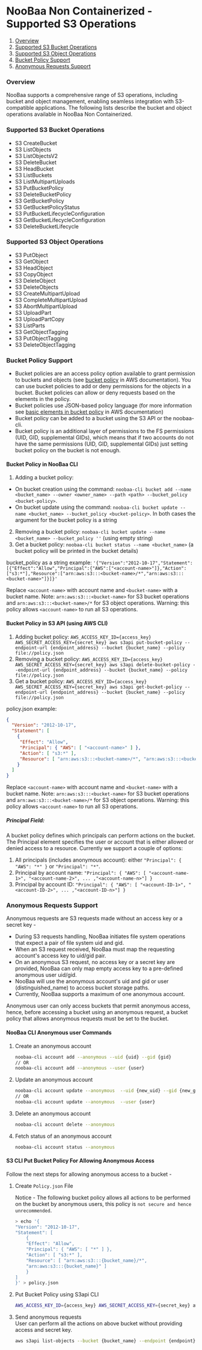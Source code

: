 # NooBaa Non Containerized - Supported S3 Operations


1. [Overview](#overview)
2. [Supported S3 Bucket Operations](#supported-s3-bucket-operations)
3. [Supported S3 Object Operations](#supported-s3-object-operations)
4. [Bucket Policy Support](#bucket-policy-support)
5. [Anonymous Requests Support](#anonymous-requests-support)

### Overview 

NooBaa supports a comprehensive range of S3 operations, including bucket and object management, enabling seamless integration with S3-compatible applications.
The following lists describe the bucket and object operations available in NooBaa Non Containerized.

### Supported S3 Bucket Operations

- S3 CreateBucket
- S3 ListObjects
- S3 ListObjectsV2
- S3 DeleteBucket
- S3 HeadBucket
- S3 ListBuckets
- S3 ListMultipartUploads 
- S3 PutBucketPolicy
- S3 DeleteBucketPolicy
- S3 GetBucketPolicy
- S3 GetBucketPolicyStatus
- S3 PutBucketLifecycleConfiguration
- S3 GetBucketLifecycleConfiguration
- S3 DeleteBucketLifecycle


### Supported S3 Object Operations

- S3 PutObject
- S3 GetObject
- S3 HeadObject
- S3 CopyObject
- S3 DeleteObject
- S3 DeleteObjects
- S3 CreateMultipartUpload
- S3 CompleteMultipartUpload
- S3 AbortMultipartUpload
- S3 UploadPart
- S3 UploadPartCopy
- S3 ListParts 
- S3 GetObjectTagging
- S3 PutObjectTagging
- S3 DeleteObjectTagging

### Bucket Policy Support
- Bucket policies are an access policy option available to grant permission to buckets and objects (see [bucket policy](https://docs.aws.amazon.com/AmazonS3/latest/userguide/bucket-policies.html) in AWS documentation). You can use bucket policies to add or deny permissions for the objects in a bucket. Bucket policies can allow or deny requests based on the elements in the policy.
- Bucket policies use JSON-based policy language (for more information see [basic elements in bucket policy](https://docs.aws.amazon.com/AmazonS3/latest/userguide/access-policy-language-overview.html) in AWS documentation)
- Bucket policy can be added to a bucket using the S3 API or the noobaa-cli.
- Bucket policy is an additional layer of permissions to the FS permissions (UID, GID, supplemental GIDs), which means that if two accounts do not have the same permissions (UID, GID, supplemental GIDs) just setting bucket policy on the bucket is not enough.

#### Bucket Policy in NooBaa CLI
1. Adding a bucket policy:
  - On bucket creation using the command: `noobaa-cli bucket add --name <bucket_name> --owner <owner_name> --path <path> --bucket_policy <bucket-policy>`.
  - On bucket update using the command: `noobaa-cli bucket update --name <bucket_name> --bucket_policy <bucket-policy>`.
In both cases the argument for the bucket policy is a string
2. Removing a bucket policy: `noobaa-cli bucket update --name <bucket_name> --bucket_policy ''` (using empty string)
3. Get a bucket policy: `noobaa-cli bucket status --name <bucket_name>` (a bucket policy will be printed in the bucket details)

bucket_policy as a string example:
`'{"Version":"2012-10-17","Statement":[{"Effect":"Allow","Principal":{"AWS":["<account-name>"]},"Action":["s3:*"],"Resource":["arn:aws:s3:::<bucket-name>/*","arn:aws:s3:::<bucket-name>"]}]}'`

Replace `<account-name>` with account name and `<bucket-name>` with a bucket name.
Note: `arn:aws:s3:::<bucket-name>` for S3 bucket operations and  `arn:aws:s3:::<bucket-name>/*` for S3 object operations.
Warning: this policy allows `<account-name>` to run all S3 operations.

#### Bucket Policy in S3 API (using AWS CLI)
1. Adding bucket policy: `AWS_ACCESS_KEY_ID={access_key} AWS_SECRET_ACCESS_KEY={secret_key} aws s3api put-bucket-policy --endpoint-url {endpoint_address} --bucket {bucket_name} --policy file://policy.json`
2. Removing a bucket policy: `AWS_ACCESS_KEY_ID={access_key} AWS_SECRET_ACCESS_KEY={secret_key} aws s3api delete-bucket-policy --endpoint-url {endpoint_address} --bucket {bucket_name} --policy file://policy.json`
3. Get a bucket policy: `AWS_ACCESS_KEY_ID={access_key} AWS_SECRET_ACCESS_KEY={secret_key} aws s3api get-bucket-policy --endpoint-url {endpoint_address} --bucket {bucket_name} --policy file://policy.json`

policy.json example:
```json
{
  "Version": "2012-10-17",
  "Statement": [ 
    { 
     "Effect": "Allow", 
     "Principal": { "AWS": [ "<account-name>" ] }, 
     "Action": [ "s3:*" ], 
     "Resource": [ "arn:aws:s3:::<bucket-name>/*", "arn:aws:s3:::<bucket-name>" ] 
    }
  ]
}
```
Replace `<account-name>` with account name and `<bucket-name>` with a bucket name.
Note: `arn:aws:s3:::<bucket-name>` for S3 bucket operations and  `arn:aws:s3:::<bucket-name>/*` for S3 object operations.
Warning: this policy allows `<account-name>` to run all S3 operations.

##### Principal Field:
A bucket policy defines which principals can perform actions on the bucket. The Principal element specifies the user or account that is either allowed or denied access to a resource.
Currently we support a couple of options:
1. All principals (includes anonymous account): either `"Principal": { "AWS": "*" }` or `"Principal": "*"`.
2. Principal by account name: `"Principal": { "AWS": [ "<account-name-1>", "<account-name-2>", ... ,"<account-name-n>"] }`
3. Principal by account ID: `"Principal": { "AWS": [ "<account-ID-1>", "<account-ID-2>", ... ,"<account-ID-n>"] }`

### Anonymous Requests Support

Anonymous requests are S3 requests made without an access key or a secret key - 

* During S3 requests handling, NooBaa initiates file system operations that expect a pair of file system uid and gid. 
* When an S3 request received, NooBaa must map the requesting account's access key to uid/gid pair.
* On an anonymous S3 request, no access key or a secret key are provided, NooBaa can only map empty access key to a pre-defined anonymous user uid/gid.
* NooBaa will use the anonymous account's uid and gid or user (distinguished_name) to access bucket storage paths.  
* Currently, NooBaa supports a maximum of one anonymous account.  

Anonymous user can only access buckets that permit anonymous access, hence, before accessing a bucket using an anonymous request, a bucket policy that allows anonymous requests must be set to the bucket.


#### NooBaa CLI Anonymous user Commands
1. Create an anonymous account
    ```sh
    noobaa-cli account add --anonymous --uid {uid} --gid {gid}
    // OR
    noobaa-cli account add --anonymous --user {user}
    ```
2. Update an anonymous account
    ```sh
    noobaa-cli account update --anonymous  --uid {new_uid} --gid {new_gid}
    // OR
    noobaa-cli account update --anonymous  --user {user}
    ```

2. Delete an anonymous account
    ```sh
    noobaa-cli account delete --anonymous
    ```

2. Fetch status of an anonymous account
    ```sh
    noobaa-cli account status --anonymous
    ```

#### S3 CLI Put Bucket Policy For Allowing Anonymous Access

Follow the next steps for allowing anonymous access to a bucket - 
1. Create `Policy.json` File

    Notice - The following bucket policy allows all actions to be performed on the bucket by anonymous users, this policy is `not secure and hence unrecommended`. 

    ```sh
    > echo '{
    "Version": "2012-10-17",
    "Statement": [ 
        { 
        "Effect": "Allow", 
        "Principal": { "AWS": [ "*" ] }, 
        "Action": [ "s3:*" ], 
        "Resource": [ "arn:aws:s3:::{bucket_name}/*", 
        "arn:aws:s3:::{bucket_name}" ] 
        }
    ]
    }' > policy.json
    ```

2. Put Bucket Policy using S3api CLI
    ```sh
    AWS_ACCESS_KEY_ID={access_key} AWS_SECRET_ACCESS_KEY={secret_key} aws s3api put-bucket-policy --endpoint {endpoint} --bucket {bucket_name} --policy file:///tmp/policy.json;
    ```

3. Send anonymous requests  
    User can perform all the actions on above bucket without providing access and secret key.

    ```sh
    aws s3api list-objects --bucket {bucket_name} --endpoint {endpoint} --no-sign-request
    ```
